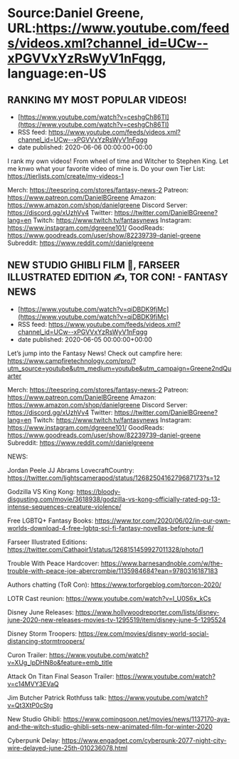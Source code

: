 # Source:Daniel Greene, URL:https://www.youtube.com/feeds/videos.xml?channel_id=UCw--xPGVVxYzRsWyV1nFqgg, language:en-US

## RANKING MY MOST POPULAR VIDEOS!
 - [https://www.youtube.com/watch?v=ceshgCh86TI](https://www.youtube.com/watch?v=ceshgCh86TI)
 - RSS feed: https://www.youtube.com/feeds/videos.xml?channel_id=UCw--xPGVVxYzRsWyV1nFqgg
 - date published: 2020-06-06 00:00:00+00:00

I rank my own videos! From wheel of time and Witcher to Stephen King. Let me knwo what your favorite video of mine is. Do your own Tier List: https://tierlists.com/create/my-videos-1

Merch: https://teespring.com/stores/fantasy-news-2
Patreon: https://www.patreon.com/DanielBGreene
Amazon: https://www.amazon.com/shop/danielgreene
Discord Server: https://discord.gg/xUzhVv4
Twitter: https://twitter.com/DanielBGreene?lang=en
Twitch: https://www.twitch.tv/fantasynews
Instagram: https://www.instagram.com/dgreene101/
GoodReads: https://www.goodreads.com/user/show/82239739-daniel-greene
Subreddit: https://www.reddit.com/r/danielgreene

## NEW STUDIO GHIBLI FILM 🎥, FARSEER ILLUSTRATED EDITION ✍️, TOR CON! - FANTASY NEWS
 - [https://www.youtube.com/watch?v=qiDBDK9fjMc](https://www.youtube.com/watch?v=qiDBDK9fjMc)
 - RSS feed: https://www.youtube.com/feeds/videos.xml?channel_id=UCw--xPGVVxYzRsWyV1nFqgg
 - date published: 2020-06-05 00:00:00+00:00

Let’s jump into the Fantasy News! 
Check out campfire here: https://www.campfiretechnology.com/pro/?utm_source=youtube&utm_medium=youtube&utm_campaign=Greene2ndQuarter

Merch: https://teespring.com/stores/fantasy-news-2
Patreon: https://www.patreon.com/DanielBGreene
Amazon: https://www.amazon.com/shop/danielgreene
Discord Server: https://discord.gg/xUzhVv4
Twitter: https://twitter.com/DanielBGreene?lang=en
Twitch: https://www.twitch.tv/fantasynews
Instagram: https://www.instagram.com/dgreene101/
GoodReads: https://www.goodreads.com/user/show/82239739-daniel-greene
Subreddit: https://www.reddit.com/r/danielgreene

NEWS: 

Jordan Peele JJ Abrams LovecraftCountry: https://twitter.com/lightscamerapod/status/1268250416279687173?s=12

Godzilla VS King Kong: https://bloody-disgusting.com/movie/3618938/godzilla-vs-kong-officially-rated-pg-13-intense-sequences-creature-violence/

Free LGBTQ+ Fantasy Books: https://www.tor.com/2020/06/02/in-our-own-worlds-download-4-free-lgbtq-sci-fi-fantasy-novellas-before-june-6/

Farseer Illustrated Editions: https://twitter.com/Cathaoir1/status/1268151459927011328/photo/1

Trouble With Peace Hardcover: https://www.barnesandnoble.com/w/the-trouble-with-peace-joe-abercrombie/1135984684?ean=9780316187183

Authors chatting (ToR Con): https://www.torforgeblog.com/torcon-2020/

LOTR Cast reunion: https://www.youtube.com/watch?v=l_U0S6x_kCs

Disney June Releases: https://www.hollywoodreporter.com/lists/disney-june-2020-new-releases-movies-tv-1295519/item/disney-june-5-1295524

Disney Storm Troopers: https://ew.com/movies/disney-world-social-distancing-stormtroopers/

Curon Trailer: https://www.youtube.com/watch?v=XUg_lpDHN8o&feature=emb_title

Attack On Titan Final Season Trailer: https://www.youtube.com/watch?v=c14MVY3EVaQ

Jim Butcher Patrick Rothfuss talk: https://www.youtube.com/watch?v=Qt3XtP0cStg

New Studio Ghibli: https://www.comingsoon.net/movies/news/1137170-aya-and-the-witch-studio-ghibli-sets-new-animated-film-for-winter-2020

Cyberpunk Delay: https://www.engadget.com/cyberpunk-2077-night-city-wire-delayed-june-25th-010236078.html

